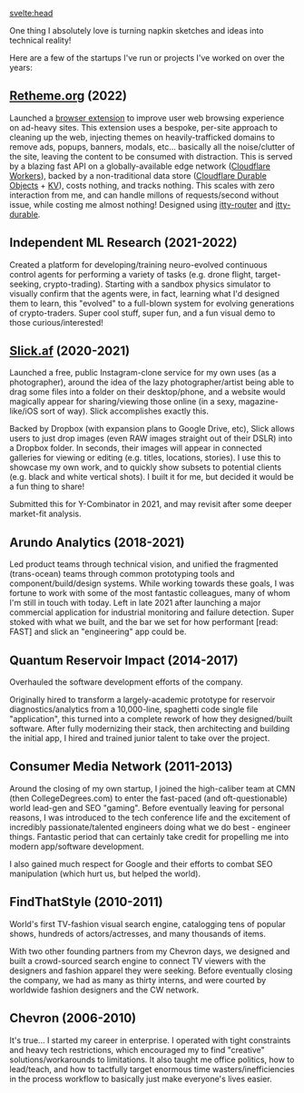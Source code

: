 <svelte:head>
  <title>Vision - Kevin R. Whitley</title>
</svelte:head>

One thing I absolutely love is turning napkin sketches and ideas into technical reality!

Here are a few of the startups I've run or projects I've worked on over the years:

## [Retheme.org](https://retheme.org) (2022)
Launched a [browser extension](https://chrome.google.com/webstore/detail/retheme/jcmjgalhippcbbefclmckbcnacpjoeip) to improve user web browsing experience on ad-heavy sites.  This extension uses a bespoke, per-site approach to cleaning up the web, injecting themes on heavily-trafficked domains to remove ads, popups, banners, modals, etc... basically all the noise/clutter of the site, leaving the content to be consumed with distraction.  This is served by a blazing fast API on a globally-available edge network ([Cloudflare Workers](https://workers.cloudflare.com/)), backed by a non-traditional data store ([Cloudflare Durable Objects](https://blog.cloudflare.com/introducing-workers-durable-objects/) + [KV](https://developers.cloudflare.com/workers/learning/how-kv-works/)), costs nothing, and tracks nothing.  This scales with zero interaction from me, and can handle millons of requests/second without issue, while costing me almost nothing!  Designed using [itty-router](https://www.npmjs.com/package/itty-router) and [itty-durable](https://www.npmjs.com/package/itty-durable).

## Independent ML Research (2021-2022)
Created a platform for developing/training neuro-evolved continuous control agents for performing a variety of tasks (e.g. drone flight, target-seeking, crypto-trading).  Starting with a sandbox physics simulator to visually confirm that the agents were, in fact, learning what I'd designed them to learn, this "evolved" to a full-blown system for evolving generations of crypto-traders.  Super cool stuff, super fun, and a fun visual demo to those curious/interested!

## [Slick.af](https://slick.af/kevin) (2020-2021)
Launched a free, public Instagram-clone service for my own uses (as a photographer), around the idea of the lazy photographer/artist being able to drag some files into a folder on their desktop/phone, and a website would magically appear for sharing/viewing those online (in a sexy, magazine-like/iOS sort of way).  Slick accomplishes exactly this.

Backed by Dropbox (with expansion plans to Google Drive, etc), Slick allows users to just drop images (even RAW images straight out of their DSLR) into a Dropbox folder.  In seconds, their images will appear in connected galleries for viewing or editing (e.g. titles, locations, stories).  I use this to showcase my own work, and to quickly show subsets to potential clients (e.g. black and white vertical shots).  I built it for me, but decided it would be a fun thing to share!

Submitted this for Y-Combinator in 2021, and may revisit after some deeper market-fit analysis.

## Arundo Analytics (2018-2021)
Led product teams through technical vision, and unified the fragmented (trans-ocean) teams through common prototyping tools and component/build/design systems.  While working towards these goals, I was fortune to work with some of the most fantastic colleagues, many of whom I'm still in touch with today.  Left in late 2021 after launching a major commercial application for industrial monitoring and failure detection.  Super stoked with what we built, and the bar we set for how performant [read: FAST] and slick an "engineering" app could be.

## Quantum Reservoir Impact (2014-2017)
Overhauled the software development efforts of the company.

Originally hired to transform a largely-academic prototype for reservoir diagnostics/analytics from a 10,000-line, spaghetti code single file "application", this turned into a complete rework of how they designed/built software.  After fully modernizing their stack, then architecting and building the initial app, I hired and trained junior talent to take over the project.

## Consumer Media Network (2011-2013)
Around the closing of my own startup, I joined the high-caliber team at CMN (then CollegeDegrees.com) to enter the fast-paced (and oft-questionable) world lead-gen and SEO "gaming".  Before eventually leaving for personal reasons, I was introduced to the tech conference life and the excitement of incredibly passionate/talented engineers doing what we do best - engineer things.  Fantastic period that can certainly take credit for propelling me into modern app/software development.

I also gained much respect for Google and their efforts to combat SEO manipulation (which hurt us, but helped the world).

## FindThatStyle (2010-2011)
World's first TV-fashion visual search engine, catalogging tens of popular shows, hundreds of actors/actresses, and many thousands of items.

With two other founding partners from my Chevron days, we designed and built a crowd-sourced search engine to connect TV viewers with the designers and fashion apparel they were seeking.  Before eventually closing the company, we had as many as thirty interns, and were courted by worldwide fashion designers and the CW network.

## Chevron (2006-2010)
It's true... I started my career in enterprise.  I operated with tight constraints and heavy tech restrictions, which encouraged my to find "creative" solutions/workarounds to limitations.  It also taught me office politics, how to lead/teach, and how to tactfully target enormous time wasters/inefficiencies in the process workflow to basically just make everyone's lives easier.


